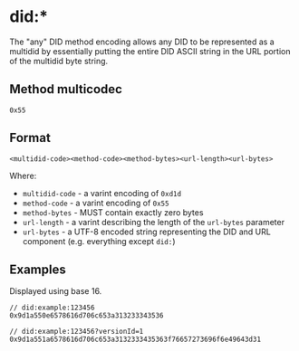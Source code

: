 # did:*

The "any" DID method encoding allows any DID to be represented as a multidid by essentially putting the entire DID ASCII string in the URL portion of the multidid byte string.

## Method multicodec

`0x55`

## Format

```
<multidid-code><method-code><method-bytes><url-length><url-bytes>
```

Where:

* `multidid-code` - a varint encoding of `0xd1d`
* `method-code` - a varint encoding of `0x55`
* `method-bytes` - MUST contain exactly zero bytes
* `url-length` - a varint describing the length of the `url-bytes` parameter
* `url-bytes` - a UTF-8 encoded string representing the DID and URL component (e.g. everything except `did:`)

## Examples

Displayed using base 16.

```
// did:example:123456
0x9d1a550e6578616d706c653a313233343536

// did:example:123456?versionId=1
0x9d1a551a6578616d706c653a3132333435363f76657273696f6e49643d31
```
